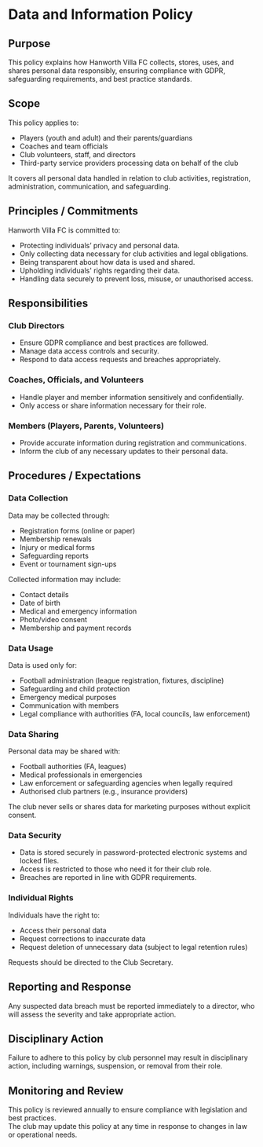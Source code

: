 # Data and Information Policy

## Purpose

This policy explains how Hanworth Villa FC collects, stores, uses, and shares personal data responsibly, ensuring compliance with GDPR, safeguarding requirements, and best practice standards.

## Scope

This policy applies to:

- Players (youth and adult) and their parents/guardians
- Coaches and team officials
- Club volunteers, staff, and directors
- Third-party service providers processing data on behalf of the club

It covers all personal data handled in relation to club activities, registration, administration, communication, and safeguarding.

## Principles / Commitments

Hanworth Villa FC is committed to:

- Protecting individuals’ privacy and personal data.
- Only collecting data necessary for club activities and legal obligations.
- Being transparent about how data is used and shared.
- Upholding individuals' rights regarding their data.
- Handling data securely to prevent loss, misuse, or unauthorised access.

## Responsibilities

### Club Directors

- Ensure GDPR compliance and best practices are followed.
- Manage data access controls and security.
- Respond to data access requests and breaches appropriately.

### Coaches, Officials, and Volunteers

- Handle player and member information sensitively and confidentially.
- Only access or share information necessary for their role.

### Members (Players, Parents, Volunteers)

- Provide accurate information during registration and communications.
- Inform the club of any necessary updates to their personal data.

## Procedures / Expectations

### Data Collection

Data may be collected through:

- Registration forms (online or paper)
- Membership renewals
- Injury or medical forms
- Safeguarding reports
- Event or tournament sign-ups

Collected information may include:

- Contact details
- Date of birth
- Medical and emergency information
- Photo/video consent
- Membership and payment records

### Data Usage

Data is used only for:

- Football administration (league registration, fixtures, discipline)
- Safeguarding and child protection
- Emergency medical purposes
- Communication with members
- Legal compliance with authorities (FA, local councils, law enforcement)

### Data Sharing

Personal data may be shared with:

- Football authorities (FA, leagues)
- Medical professionals in emergencies
- Law enforcement or safeguarding agencies when legally required
- Authorised club partners (e.g., insurance providers)

The club never sells or shares data for marketing purposes without explicit consent.

### Data Security

- Data is stored securely in password-protected electronic systems and locked files.
- Access is restricted to those who need it for their club role.
- Breaches are reported in line with GDPR requirements.

### Individual Rights

Individuals have the right to:

- Access their personal data
- Request corrections to inaccurate data
- Request deletion of unnecessary data (subject to legal retention rules)

Requests should be directed to the Club Secretary.

## Reporting and Response

Any suspected data breach must be reported immediately to a director, who will assess the severity and take appropriate action.

## Disciplinary Action

Failure to adhere to this policy by club personnel may result in disciplinary action, including warnings, suspension, or removal from their role.

## Monitoring and Review

This policy is reviewed annually to ensure compliance with legislation and best practices.  
The club may update this policy at any time in response to changes in law or operational needs.
